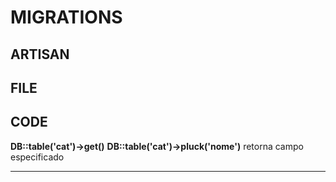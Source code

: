 # MIGRATIONS

## ARTISAN 

## FILE

## CODE

**DB::table('cat')->get()**
**DB::table('cat')->pluck('nome')** retorna campo especificado

<hr>
